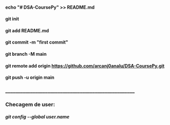 

#### echo "# DSA-CoursePy" >> README.md
#### git init
#### git add README.md
#### git commit -m "first commit"
#### git branch -M main
#### git remote add origin https://github.com/arcanj0analu/DSA-CoursePy.git
#### git push -u origin main

### ____________________________________________________
### Checagem de user:
##### git config --global user.name
